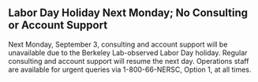 ## Labor Day Holiday Next Monday; No Consulting or Account Support

Next Monday, September 3, consulting and account support will be unavailable due
to the Berkeley Lab-observed Labor Day holiday. Regular consulting and account
support will resume the next day. Operations staff are available for urgent
queries via 1-800-66-NERSC, Option 1, at all times.
